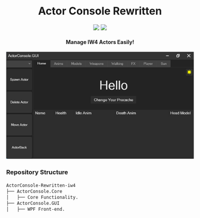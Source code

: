 <h1 align="center">
  <br>
  Actor Console Rewritten
  <br>
</h1>

<div align="center">
  <a href="https://github.com/kruumy/ActorConsole-Rewritten-iw4/releases"><img src="https://img.shields.io/github/v/release/kruumy/ActorConsole-Rewritten-iw4?label=Latest%20version&style=flat-square"></a>
  <a href="https://github.com/kruumy/ActorConsole-Rewritten-iw4/releases""><img src="https://img.shields.io/github/downloads/kruumy/ActorConsole-Rewritten-iw4/total"></a>
</div>

<h4 align="center">Manage IW4 Actors Easily!</h4>

<div align="center">
  <a href="https://github.com/kruumy/ActorConsole-Rewritten-iw4/blob/master/preview.png">
    <img src="preview.png" alt="Preivew" Width="auto" Height="auto">
  </a>
</div>

### Repository Structure
```
ActorConsole-Rewritten-iw4
├── ActorConsole.Core
│   ├── Core Functionality.
├── ActorConsole.GUI
│   ├── WPF Front-end.
```
